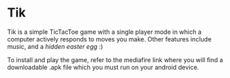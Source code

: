 # Tik
Tik is a simple TicTacToe game with a single player mode in which a computer actively responds to moves you make. Other features include music,
and a *hidden easter egg* :)

To install and play the game, refer to the mediafire link where you will find a downloadable .apk file which you must run on your android device.

